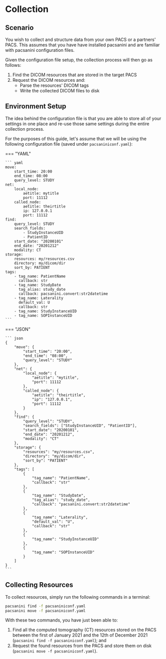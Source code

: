 # Collection

## Scenario

You wish to collect and structure data from your own PACS or a partners' PACS.
This assumes that you have have installed pacsanini and are familiar with pacsanini
configuration files.

Given the configuration file setup, the collection process will then go as follows:

1. Find the DICOM resources that are stored in the target PACS
2. Request the DICOM resources and:
    * Parse the resources' DICOM tags
    * Write the collected DICOM files to disk

## Environment Setup

The idea behind the configuration file is that you are able to store all of your
settings in one place and re-use those same settings during the entire collection
process.

For the purposes of this guide, let's assume that we will be using the following
configuration file (saved under `pacsaniniconf.yaml`):

=== "YAML"

    ``` yaml
    move:
        start_time: 20:00
        end_time: 08:00
        query_level: STUDY
    net:
        local_node:
            aetitle: mytitle
            port: 11112
        called_node:
            aetitle: theirtitle
            ip: 127.0.0.1
            port: 11112
    find:
        query_level: STUDY
        search_fields:
            - StudyInstanceUID
            - PatientID
        start_date: "20200101"
        end_date: "20201212"
        modality: CT
    storage:
        resources: my/resources.csv
        directory: my/dicom/dir
        sort_by: PATIENT
    tags:
        - tag_name: PatientName
          callback: str
        - tag_name: StudyDate
          tag_alias: study_date
          callback: pacsanini.convert:str2datetime
        - tag_name: Laterality
          default_val: U
          callback: str
        - tag_name: StudyInstanceUID
        - tag_name: SOPInstanceUID
    ```

=== "JSON"

    ``` json
    {
        "move": {
            "start_time": "20:00",
            "end_time": "08:00",
            "query_level": "STUDY"
        },
        "net": {
            "local_node": {
                "aetitle": "mytitle",
                "port": 11112
            },
            "called_node": {
                "aetitle": "theirtitle",
                "ip": "127.0.0.1",
                "port": 11112
            }
        },
        "find": {
            "query_level": "STUDY",
            "search_fields": ["StudyInstanceUID", "PatientID"],
            "start_date": "20200101",
            "end_date": "20201212",
            "modality": "CT"
        },
        "storage": {
            "resources": "my/resources.csv",
            "directory": "my/dicom/dir",
            "sort_by": "PATIENT"
        },
        "tags": [
            {
                "tag_name": "PatientName",
                "callback": "str"
            },
            {
                "tag_name": "StudyDate",
                "tag_alias": "study_date",
                "callback": "pacsanini.convert:str2datetime"
            },
            {
                "tag_name": "Laterality",
                "default_val": "U",
                "callback": "str"
            },
            {
                "tag_name": "StudyInstanceUID"
            },
            {
                "tag_name": "SOPInstanceUID"
            }
        ]
    }
    ```

## Collecting Resources

To collect resources, simply run the following commands in a terminal:

```bash
pacsanini find -f pacsaniniconf.yaml
pacsanini move -f pacsaniniconf.yaml
```

With these two commands, you have just been able to:

1. Find all the computed tomography (CT) resources stored on the PACS between the first of
   January 2021 and the 12th of December 2021 (`pacsanini find -f pacsaniniconf.yaml`); and
2. Request the found resources from the PACS and store them on disk (`pacsanini move -f pacsaniniconf.yaml`).
